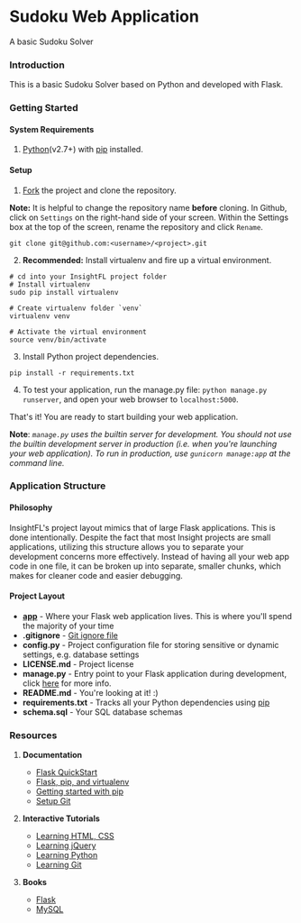 # Sudoku Web Application
A basic Sudoku Solver

### Introduction
This is a basic Sudoku Solver based on Python and developed with Flask.



### Getting Started <a name="getting-started"></a>
#### System Requirements <a name="system-requirements"></a>
1. [Python](https://www.python.org/downloads/)(v2.7+) with [pip](http://pip.readthedocs.org/en/latest/installing.html) installed.

#### Setup <a name="environment-setup"></a>
1. [Fork](https://github.com/stormpython/insightfl/fork) the project and clone the repository.

  **Note:** It is helpful to change the repository name **before** cloning. In Github, click on `Settings` on the right-hand
  side of your screen. Within the Settings box at the top of the screen, rename the repository and click `Rename`.

  ```
  git clone git@github.com:<username>/<project>.git
  ```

2. **Recommended:** Install virtualenv and fire up a virtual environment.

  ```
  # cd into your InsightFL project folder
  # Install virtualenv
  sudo pip install virtualenv

  # Create virtualenv folder `venv`
  virtualenv venv

  # Activate the virtual environment
  source venv/bin/activate
  ```

3. Install Python project dependencies.

  ```
  pip install -r requirements.txt
  ```

4. To test your application, run the manage.py file: `python manage.py runserver`, and open your web browser to
`localhost:5000`.

That's it! You are ready to start building your web application.

**Note**: *`manage.py` uses the builtin server for development. You should not use the builtin development server
in production (i.e. when you're launching your web application). To run in production, use `gunicorn manage:app` at
the command line.*

### Application Structure
#### Philosophy
InsightFL's project layout mimics that of large Flask applications. This is done intentionally. Despite the
fact that most Insight projects are small applications, utilizing this structure allows you to separate your development 
concerns more effectively. Instead of having all your web app code in one file, it can be broken up into separate, 
smaller chunks, which makes for cleaner code and easier debugging.

#### Project Layout
- **[app](app)** - Where your Flask web application lives. This is where you'll spend the majority of your time
- **.gitignore** - [Git ignore file](https://help.github.com/articles/ignoring-files)
- **config.py** - Project configuration file for storing sensitive or dynamic settings, e.g. database settings 
- **LICENSE.md** - Project license
- **manage.py** - Entry point to your Flask application during development, click [here](http://flask-script.readthedocs.org/en/latest/) for more info.
- **README.md** - You're looking at it! :)
- **requirements.txt** - Tracks all your Python dependencies using [pip](http://pip.readthedocs.org/en/latest/user_guide.html#requirements-files)
- **schema.sql** - Your SQL database schemas

### Resources
1. **Documentation**
    - [Flask QuickStart](http://flask.pocoo.org/docs/0.10/quickstart/#a-minimal-application)
    - [Flask, pip, and virtualenv](http://flask.pocoo.org/docs/0.10/installation/)
    - [Getting started with pip](http://pip.readthedocs.org/en/latest/user_guide.html)
    - [Setup Git](https://help.github.com/articles/set-up-git)

2. **Interactive Tutorials**
    - [Learning HTML, CSS](http://www.codecademy.com/tracks/web)
    - [Learning jQuery](http://www.codecademy.com/tracks/jquery)
    - [Learning Python](http://www.codecademy.com/tracks/python)
    - [Learning Git](https://try.github.io/levels/1/challenges/1)

3. **Books**
    - [Flask](http://www.amazon.com/Flask-Web-Development-Developing-Applications/dp/1449372627/ref=sr_1_1?s=books&ie=UTF8&qid=1411598577&sr=1-1&keywords=flask)
    - [MySQL](http://www.amazon.com/MySQL-Crash-Course-Ben-Forta/dp/0672327120/ref=sr_1_5?s=books&ie=UTF8&qid=1411598459&sr=1-5&keywords=mysql)
